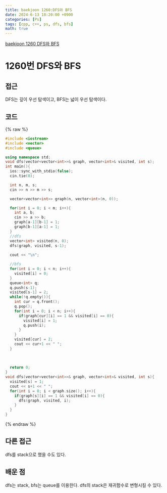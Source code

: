 ```yaml
---
title: baekjoon 1260:DFS와 BFS
date: 2024-6-13 18:20:00 +0900
categories: [Ps]
tags: [cpp, c++, ps, dfs, bfs]
math: true
---
```


[baekjoon 1260 DFS와 BFS](https://www.acmicpc.net/problem/1260)

# 1260번 DFS와 BFS


## 접근
DFS는 깊이 우선 탐색이고, BFS는 넓이 우선 탐색이다. 

## 코드
{% raw %}
```cpp
#include <iostream>
#include <vector>
#include <queue>

using namespace std;
void dfs(vector<vector<int>>& graph, vector<int>& visited, int s);
int main(){
  ios::sync_with_stdio(false);
  cin.tie(0);

  int n, m, s;
  cin >> n >> m >> s;

  vector<vector<int>> graph(n, vector<int>(n, 0));

  for(int i = 0; i < m; i++){
    int a, b;
    cin >> a >> b;
    graph[a-1][b-1] = 1;
    graph[b-1][a-1] = 1;
  }
  //dfs
  vector<int> visited(n, 0);
  dfs(graph, visited, s-1);
  
  cout << "\n";

  //bfs
  for(int i = 0; i < n; i++){
    visited[i] = 0;
  }
  queue<int> q;
  q.push(s-1);
  visited[s-1] = 2;
  while(!q.empty()){
    int cur = q.front();
    q.pop();
    for(int i = 0; i < n; i++){
      if(graph[cur][i] == 1 && visited[i] == 0){
        visited[i] = 1;
        q.push(i);
      }
    }
    visited[cur] = 2;
    cout << cur+1 << " ";
  }
  
  
  
  return 0;
}
void dfs(vector<vector<int>>& graph, vector<int>& visited, int s){
  visited[s] = 1;
  cout << s+1 << " ";
  for(int i = 0; i < graph.size(); i++){
    if(graph[s][i] == 1 && visited[i] == 0){
      dfs(graph, visited, i);
    }
  }
}
```
{% endraw %}

## 다른 접근
dfs를 stack으로 했을 수도 있다.

## 배운 점
dfs는 stack, bfs는 queue를 이용한다. dfs의 stack은 재귀함수로 변형시킬 수 있다.